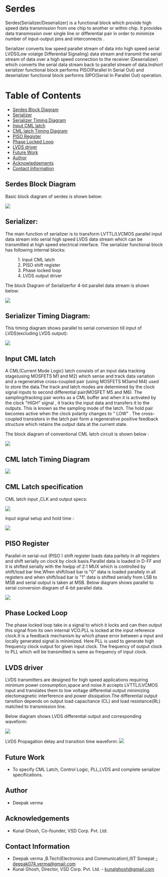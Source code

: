  # Serdes

Serdes(Serializer/Deserializer) is a functional block  which provide high speed data transmission from one chip to another or within chip. It provides data transmission over single line or differential pair in order to minimize number of input-output pins and interconnects .

Serializer converts low speed parallel stream of data into high speed serial  LVDS(Low volatge Differential Signaling) data stream and transmit the serial stream of data over a high speed connection to the receiver (Deserializer) which converts the serial data stream back to parallel stream of data.Inshort serializer functional block performs PISO(Parallel In Serial Out) and deserializer functional block performs SIPO(Serial In Parallel Out) operation.


# Table of Contents  
- [Serdes Block Diagram](#Serdes-Block-Diagram)  
- [Serializer](#Serializer)  
- [Serializer Timing Diagram](#Serializer-Timing-Diagram)
- [Input CML latch ](#Input-CML-latch)
- [CML latch Timing Diagram](#CML-latch-Timing-Diagram)
- [PISO Register](#PISO-Register)
- [Phase Locked Loop](#Phase-Locked-Loop)
- [LVDS driver](#LVDS-driver)
- [Future Work](#future-work) 
- [Author](#Author)
- [Acknowledgements](#Acknowledgements)  
- [Contact Information](#Contact-information) 

## Serdes Block Diagram
Basic block diagram of serdes is shown below:

![](https://github.com/Deepak42074/serdes/blob/main/Diagrams/serdes.png)

## Serializer:
The main function of serializer is to transform LVTTL/LVCMOS parallel input data stream into serial high speed LVDS data stream which can be transmitted at high speed electrical interface.
The serializer functional block has following internal blocks:

<dl>
    <dd> 1. Input CML latch </dd>
    <dd> 2. PISO shift register </dd>
    <dd> 3. Phase locked loop </dd>
    <dd> 4. LVDS output driver </dd>
</dl>

The  block Diagram of Serializerfor 4-bit parallel data stream is shown below:


![](https://github.com/Deepak42074/serdes/blob/main/Diagrams/Serializer_Block_Diagram.png)

## Serializer Timing Diagram:

This timing diagram shows parallel to serial conversion till input of LVDS(excluding LVDS output):

![](https://github.com/Deepak42074/serdes/blob/main/Diagrams/serializer_timing.png)


## Input CML latch 
A CML(Current Mode Logic) latch consists of an input data tracking stage(using MOSFETS M1 and M2) which sense and track data variation and a regenerative cross-coupled pair (using MOSFETS M3amd M4) used to store the data.The track and latch modes are determined by the clock signal inputs to second differential pair(MOSFET M5 and M6).
The sampling/tracking pair works as a CML buffer and when it is activated by the clock "HIGH" signal , it tracks the input data and transfers it to the outputs. This is known as the sampling mode of the latch. The hold pair becomes active when  the clock polarity changes to " LOW" . The cross-coupled transistors in the latch pair form a regenerative positive feedback structure which retains the output data at the current state.
<!-- When CLK is HIGH ,the tail current flows completely through the tracking circuit, thereby allowing Vout to track Vin(Tracking pair works as CML buffer. In the latch-mode, when the signal CLK goes low, the tracking stage is disabled, whereas the latch pair is enabled storing the logic state at the output.The output of latch remains same till CLK is low.-->

The block diagram of conventional CML latch circuit is shown below :

![](https://github.com/Deepak42074/serdes/blob/main/Diagrams/Conventional_CML_Latch.png)

## CML latch Timing Diagram

![](https://github.com/Deepak42074/serdes/blob/main/Diagrams/CML_latch_timing.png)

## CML Latch specification
CML latch input ,CLK and output specs:

![](https://github.com/Deepak42074/serdes/blob/main/Diagrams/CML_latch_specs.png)

Input signal setup and hold time :

![](https://github.com/Deepak42074/serdes/blob/main/Diagrams/input_signal_transition.png)


## PISO Register
Parallel-in serial-out (PISO ) shift register loads data parllely in all registers and shift serially on clock by clock basis.Parallel data is loaded in D-FF and it is shifted serially with the hwlpp of 2:1 MUX which is controlled by shift/load bar line.When shift/load bar is "0" data is loaded parallely in all registers and when shift/load bar is "1"
data is shifted serially from LSB to MSB and serial output is taken at MSB.
Below diagram shows parallel to serial conversion diagram of 4-bit parallel data.

![](https://github.com/Deepak42074/serdes/blob/main/Diagrams/PISO.png)

## Phase Locked Loop
The phase locked loop take in a signal to which it locks and can then output this signal from its own internal VCO.PLL is locked at the input reference clock.It is a feedback mechanism by which phase error between a input and locally generated signal is minimized. Here PLL is used to generate high frequency clock output for given input clock. The frequency of output clock to PLL which will be transmitted is same as frequency of input clock.

## LVDS driver
LVDS transmitters are designed for high speed applications requiring minimum power consumption,space and noise.It accepts LVTTL/LVCMOS input and translates them to low voltage differential output minimizing electomagnetic interference and power dissipation.The differential output tansition depends on output load capacitance (CL) and load resistance(RL)  matched to transmission line.

Below diagram shows LVDS differential output and corresponding waveform:

![](https://github.com/Deepak42074/serdes/blob/main/Diagrams/LVDS.png)

LVDS Propagation delay and transition time waveform:
![](https://github.com/Deepak42074/serdes/blob/main/Diagrams/LVDS_waveform.png)



## Future Work
* To specify CML Latch, Control Logic, PLL,LVDS  and complete serializer specifications.

## Author
* Deepak verma

## Acknowledgements  
* Kunal Ghosh, Co-founder, VSD Corp. Pvt. Ltd.

## Contact Information  
* Deepak verma ,B.Tech(Electronics and Communication),IIIT Sonepat -deepak074.verma@gmail.com
* Kunal Ghosh, Director, VSD Corp. Pvt. Ltd. - kunalghosh@gmail.com












